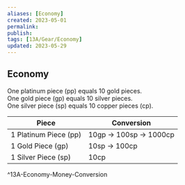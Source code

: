 ```yaml
---
aliases: [Economy]
created: 2023-05-01
permalink: 
publish: 
tags: [13A/Gear/Economy]
updated: 2023-05-29
---
```


## Economy

One platinum piece (pp) equals 10 gold pieces.  
One gold piece (gp) equals 10 silver pieces.  
One silver piece (sp) equals 10 copper pieces (cp).

| **Piece**                 | **Conversion**              |
| --------------------- | ----------------------- |
| 1 Platinum Piece (pp) | 10gp -> 100sp -> 1000cp |
| 1 Gold Piece (gp)     | 10sp -> 100cp           |
| 1 Silver Piece (sp)   | 10cp                        |      
^13A-Economy-Money-Conversion